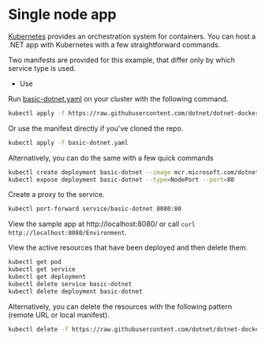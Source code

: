 # Single node app

[Kubernetes](https://kubernetes.io/) provides an orchestration system for containers. You can host a .NET app with Kubernetes with a few straightforward commands.

Two manifests are provided for this example, that differ only by which service type is used.

- Use 

Run [basic-dotnet.yaml](basic-dotnet.yaml) on your cluster with the following command.

```bash
kubectl apply -f https://raw.githubusercontent.com/dotnet/dotnet-docker/main/samples/kubernetes/basic-dotnet/basic-dotnet.yaml
```

Or use the manifest directly if you've cloned the repo.

```bash
kubectl apply -f basic-dotnet.yaml
```

Alternatively, you can do the same with a few quick commands

```bash
kubectl create deployment basic-dotnet --image mcr.microsoft.com/dotnet/samples:aspnetapp
kubectl expose deployment basic-dotnet --type=NodePort --port=80
```

Create a proxy to the service.

```bash
kubectl port-forward service/basic-dotnet 8080:80
```

View the sample app at http://localhost:8080/ or call `curl http://localhost:8080/Environment`.

View the active resources that have been deployed and then delete them.

```bash
kubectl get pod
kubectl get service
kubectl get deployment
kubectl delete service basic-dotnet
kubectl delete deployment basic-dotnet
```

Alternatively, you can delete the resources with the following pattern (remote URL or local manifest).

```bash
kubectl delete -f https://raw.githubusercontent.com/dotnet/dotnet-docker/main/samples/kubernetes/basic-dotnet/basic-dotnet.yaml
```
